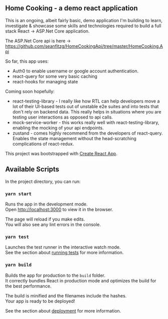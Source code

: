 ## Home Cooking - a demo react application

This is an ongoing, albeit fairly basic, demo application I'm building to learn, investigate & showcase some skills and technologies required to build a full stack React -> ASP.Net Core application.

The ASP.Net Core api is here -> https://github.com/seanfitzg/HomeCookingApi/tree/master/HomeCooking.Api

So far, this app uses:

- Auth0 to enable username or google account authentication.
- react-query for some very basic caching
- react-hooks for managing state

Coming soon hopefully:

- react-testing-library - I really like how RTL can help developers move a lot of their UI-based tests out of unstable e2e suites and into tests that don't rely on backend data. This really helps in situations where you are testing user interactions as opposed to api calls.
- mock-service-worker - this works really well with react-testing-library, enabling the mocking of your api endpoints.
- zustand - comes highly recommend from the developers of react-query. Enables the state management without the head-scratching complications of react-redux.

This project was bootstrapped with [Create React App](https://github.com/facebook/create-react-app).

## Available Scripts

In the project directory, you can run:

### `yarn start`

Runs the app in the development mode.<br />
Open [http://localhost:3000](http://localhost:3000) to view it in the browser.

The page will reload if you make edits.<br />
You will also see any lint errors in the console.

### `yarn test`

Launches the test runner in the interactive watch mode.<br />
See the section about [running tests](https://facebook.github.io/create-react-app/docs/running-tests) for more information.

### `yarn build`

Builds the app for production to the `build` folder.<br />
It correctly bundles React in production mode and optimizes the build for the best performance.

The build is minified and the filenames include the hashes.<br />
Your app is ready to be deployed!

See the section about [deployment](https://facebook.github.io/create-react-app/docs/deployment) for more information.
